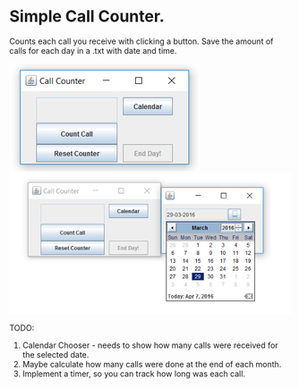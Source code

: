# Simple Call Counter.

Counts each call you receive with clicking a button.
Save the amount of calls for each day in a .txt with date and time.



![alt tag](https://raw.githubusercontent.com/gohv/CallCounter/281b464e67cab9c7f0c7c07fdb449b88a55b1d6e/main.PNG "Main")
![alt tag](https://raw.githubusercontent.com/gohv/CallCounter/281b464e67cab9c7f0c7c07fdb449b88a55b1d6e/calendar.PNG "Calendar")


TODO:

1.	Calendar Chooser - needs to show how many calls were received for the selected date.
2.	Maybe calculate how many calls were done at the end of each month.
3.	Implement a timer, so you can track how long was each call.

